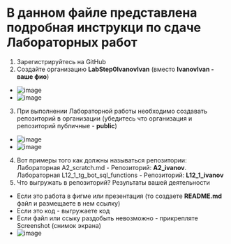 # В данном файле представлена подробная инструкци по сдаче Лабораторных работ
1. Зарегистрируйтесь на GitHub
2. Создайте организацию **LabStep0IvanovIvan** (вместо **IvanovIvan - ваше фио**) 
  - ![image](https://github.com/user-attachments/assets/d9d396fe-da98-4c68-a08f-f95b7a0b44b1)
  - ![image](https://github.com/user-attachments/assets/82636919-1406-464c-ac04-06bc95b696bd)
3. При выполнении Лабораторной работы необходимо создавать репозиторий в организации (убедитесь что организация и репозиторий публичные - **public**)
  - ![image](https://github.com/user-attachments/assets/871c44eb-e8c1-4ac8-a2d9-75a3fd3d579d)
  - ![image](https://github.com/user-attachments/assets/61cb9215-21aa-49db-9b6b-0d0635fc279e)
4. Вот примеры того как должны называться репозитории: Лабораторная A2_scratch.md - Репозиторий: **A2_ivanov**. Лабораторная L12_1_tg_bot_sql_functions - Репозиторий: **L12_1_ivanov**
5. Что выгружать в репозиторий? Результаты вашей деятельности
  - Если это работа в фигме или презентация (то создаете **README.md** файл и размещаете в нем ссылку)
  - Если это код - выгружаете код
  - Если файл или ссыку раздобыть невозможно - прикрепляте Screenshot (снимок экрана)
  - ![image](https://github.com/user-attachments/assets/9a1281d3-0f6b-4726-8827-bf861a322bc6)


